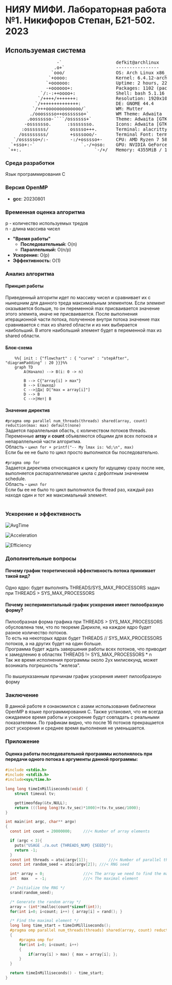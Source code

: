 <h1>НИЯУ МИФИ. Лабораторная работа №1. Никифоров Степан, Б21-502. 2023</h1>


<h2>Используемая система</h2>

<pre>
                   -`                    defkit@archlinux
                  .o+`                   ----------------
                 `ooo/                   OS: Arch Linux x86_64
                `+oooo:                  Kernel: 6.4.12-arch1-1
               `+oooooo:                 Uptime: 2 hours, 22 mins
               -+oooooo+:                Packages: 1102 (pacman)
             `/:-:++oooo+:               Shell: bash 5.1.16
            `/++++/+++++++:              Resolution: 1920x1080
           `/++++++++++++++:             DE: GNOME 44.4
          `/+++ooooooooooooo/`           WM: Mutter
         ./ooosssso++osssssso+`          WM Theme: Adwaita
        .oossssso-````/ossssss+`         Theme: Adwaita [GTK2/3]
       -osssssso.      :ssssssso.        Icons: Adwaita [GTK2/3]
      :osssssss/        osssso+++.       Terminal: alacritty
     /ossssssss/        +ssssooo/-       Terminal Font: terminal-font
   `/ossssso+/:-        -:/+osssso+-     CPU: AMD Ryzen 7 5800X (16) @ 4.200GHz
  `+sso+:-`                 `.-/+oso:    GPU: NVIDIA GeForce GTX 1060 6GB
 `++:.                           `-/+/   Memory: 4355MiB / 15902MiB
</pre>
<h3>Среда разработки</h3>
<p>Язык программирования C</p>
<h3>Версия OpenMP</h3>
<ul>
    <li><b>gcc</b>:   20230801</li>
</ul>

<h3>Временная оценка алгоритма</h3>
p - количество используемых тредов<br>
n - длина массива чисел</p>
<ul>
    <li>
        <b>"Время работы"</b>
        <ul>
            <li><b>Последовательный:</b>   O(n)</li>
            <li><b>Параллельный:</b>   O(n/p)</li>
        </ul>
    </li>
    <li><b>Ускорение:</b> O(p)</li>
    <li><b>Эффективность:</b> O(1)</li>
</ul>
<h3>Анализ алгоритма</h3>
<h4>Принцип работы</h4>
Приведенный алгоритм идет по массиву чисел и сравнивает их с нынешним для данного треда максимальным элементом. Если элемент оказывается больше, то он переменной max присваивается значение этого элемнта, иначе не присваивается.
После выполнения итерационной части потока, полученное внутри потока значение max сравнивается с max из shared области и из них выбирается наибольший. В итоге наибольший элемент будет в переменной max из shared области.


<h4>Блок-схема</h4>

```mermaid
    %%{ init : {"flowchart" : { "curve" : "stepAfter", "diagramPadding" : 20 }}}%%
    graph TD
        A(Начало) --> B(i: 0 -> n)
        
        B --> C{"array[i] > max"}
        B --> E(выход)
        C -->|Да| D["max = array[i]"]
        D --> B
        C -->|Нет| B
```

<h4>Значение директив</h4>
<code>#pragma omp parallel num_threads(threads) shared(array, count) reduction(max: max) default(none)</code><br>
Задается параллельная обасть, с количеством потоков threads. Переменные <b>array</b> и <b>count</b> объявляются общими для всех потоков и непараллельной части алгоритма.<br>
Область - <code>цикл for + printf("-- My lmax is: %d;\n", max)</code><br>
Если бы ее не было то цикл просто выполнился бы последовательно.<br><br>
<code>#pragma omp for</code><br>
Задается директива относящаяся к циклу for идущему сразу после нее, выполняется распараллеливагие цикла с дефолтным значением schedule.<br>
Область - <code>цикл for</code><br>
Если бы ее не было то цикл выполнился бы thread раз, каждый раз находя один и тот же максимальный элемент.<br><br>
<h3>Ускорение и эффективность</h3>

![AvgTime](https://github.com/jewelofchaos9/paralellabki/blob/main/lab1/AVG_time.png)

![Acceleration](https://github.com/jewelofchaos9/paralellabki/blob/main/lab1/acceleration.png)

![Efficiency](https://github.com/jewelofchaos9/paralellabki/blob/main/lab1/efficiency.png)

<h3> Дополнительные вопросы</h3>
<h4> Почему график теоретической эффективность потока принимает такой вид?</h4>
Одно ядро: будет выполнять THREADS/SYS_MAX_PROCESSORS задач при THREADS >  SYS_MAX_PROCESSORS<br>
<h4> Почему экспериментальный график ускорения имеет пилообразную форму?</h4>
Пилообразная форма графика при THREADS > SYS_MAX_PROCESSORS обусловлена тем, что по теореме Дирихле, на каждое ядро будет разное количество потоков. <br>
То есть на некоторых ядрах будет THREADS // SYS_MAX_PROCESSORS потоков, а на других будет на один больше. <br>
Программа будет ждать завершения работы всех потоков, что приводит к замедлению в областях THREADS != SYS_MAX_PROCESSORS * n <br>
Так же время исполнения программы около 2ух милисекунд, может возникать погрешность "железа".<br><br>
По вышеуказанным причинам график ускорения имеет пилообразную форму<br>
<h3>Заключение</h3>
В данной работе я ознакомился с азами использования библиотеки OpenMP в языке программирования C. Также установил, что не всегда ожидаемое время работы и ускорение будут совпадать с реальными показателями. По графикам видно, что после 16 потоков прекращается рост ускорения и среднее время выполнения не уменьшается.
<h3>Приложение</h3>
<h4>Оценка работы последовательной программы исполнялось при передачи одного потока в аргументы данной программы:</h4>

```c
#include <stdio.h>
#include <stdlib.h>
#include<sys/time.h>

long long timeInMilliseconds(void) {
    struct timeval tv;

    gettimeofday(&tv,NULL);
    return (((long long)tv.tv_sec)*1000)+(tv.tv_usec/1000);
}

int main(int argc, char** argv)
{
  const int count = 20000000;     ///< Number of array elements

  if (argc < 3){
    puts("USAGE ./a.out {THREADS_NUM} {SEED}");
    return -1;
  }
  const int threads = atoi(argv[1]);         ///< Number of parallel threads to use
  const int random_seed = atoi(argv[2]); ///< RNG seed

  int* array = 0;                 ///< The array we need to find the max in
  int  max   = -1;                ///< The maximal element

  /* Initialize the RNG */
  srand(random_seed);

  /* Generate the random array */
  array = (int*)malloc(count*sizeof(int));
  for(int i=0; i<count; i++) { array[i] = rand(); }

  /* Find the maximal element */
  long long time_start = timeInMilliseconds();
  #pragma omp parallel num_threads(threads) shared(array, count) reduction(max: max) default(none)
  {
      #pragma omp for
      for(int i=0; i<count; i++)
      {
          if(array[i] > max) { max = array[i]; };
      }
  }

  return timeInMilliseconds() - time_start;
}

```
```
